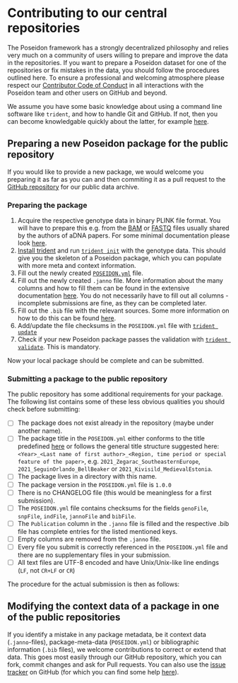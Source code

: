 # Contributing to our central repositories

The Poseidon framework has a strongly decentralized philosophy and relies very much on a community of users willing to prepare and improve the data in the repositories. If you want to prepare a Poseidon dataset for one of the repositories or fix mistakes in the data, you should follow the procedures outlined here. To ensure a professional and welcoming atmosphere please respect our [Contributor Code of Conduct](conduct.md) in all interactions with the Poseidon team and other users on GitHub and beyond.

We assume you have some basic knowledge about using a command line software like `trident`, and how to handle Git and GitHub. If not, then you can become knowledgable quickly about the latter, for example [here](https://lab.github.com/githubtraining/introduction-to-github).

## Preparing a new Poseidon package for the public repository

If you would like to provide a new package, we would welcome you preparing it as far as you can and then commiting it as a pull request to the [GitHub repository](https://github.com/poseidon-framework/published_data) for our public data archive.

### Preparing the package

1. Acquire the respective genotype data in binary PLINK file format. You will have to prepare this e.g. from the [BAM](https://en.wikipedia.org/wiki/SAM_(file_format)) or [FASTQ](https://en.wikipedia.org/wiki/FASTQ_format) files usually shared by the authors of aDNA papers. For some minimal documentation please look [here](genotype_data).
2. [Install trident](https://poseidon-framework.github.io/#/trident?id=installation-quickstart) and run [`trident init`](trident?id=init-command) with the genotype data. This should give you the skeleton of a Poseidon package, which you can populate with more meta and context information.
3. Fill out the newly created [`POSEIDON.yml`](standard?id=the-poseidonyml-file-mandatory) file.
4. Fill out the newly created `.janno` file. More information about the many columns and how to fill them can be found in the extensive documentation [here](janno_details). You do not necessarily have to fill out all columns - incomplete submissions are fine, as they can be completed later.
5. Fill out the `.bib` file with the relevant sources. Some more information on how to do this can be found [here](janno_details?id=context-information).
6. Add/update the file checksums in the `POSEIDON.yml` file with [`trident update`](trident?id=update-command)
7. Check if your new Poseidon package passes the validation with [`trident validate`](trident?id=validate-command). This is mandatory.

Now your local package should be complete and can be submitted.

### Submitting a package to the public repository

The public repository has some additional requirements for your package. The following list contains some of these less obvious qualities you should check before submitting:

- [ ] The package does not exist already in the repository (maybe under another name).
- [ ] The package title in the `POSEIDON.yml` either conforms to the title predefined [here](https://github.com/poseidon-framework/published_data/issues/14) or follows the general title structure suggested here: `<Year>_<Last name of first author>_<Region, time period or special feature of the paper>`, e.g. `2021_Zegarac_SoutheasternEurope`, `2021_SeguinOrlando_BellBeaker` or `2021_Kivisild_MedievalEstonia`.
- [ ] The package lives in a directory with this name.
- [ ] The package version in the `POSEIDON.yml` file is `1.0.0`
- [ ] There is no CHANGELOG file (this would be meaningless for a first submission).
- [ ] The `POSEIDON.yml` file contains checksums for the fields `genoFile`, `snpFile`, `indFile`, `jannoFile` and `bibFile`.
- [ ] The `Publication` column in the `.janno` file is filled and the respective .bib file has complete entries for the listed mentioned keys.
- [ ] Empty columns are removed from the `.janno` file.
- [ ] Every file you submit is correctly referenced in the `POSEIDON.yml` file and there are no supplementary files in your submission.
- [ ] All text files are UTF-8 encoded and have Unix/Unix-like line endings (`LF`, not `CR+LF` or `CR`)

The procedure for the actual submission is then as follows:

<!-- Not reworked yet! I think there must be a git clone setting to ignore LFS files, but still allow to commit them.

1. Fork and clone the [GitHub repository](https://github.com/poseidon-framework/published_data).
2. Copy your new package into your local clone, commit and push. Make sure not to commit any private files or any large genotype data files. Our `.gitignore` settings should usually prevent this automatically.
3. Submit a pull request to merge your updates with our repository. We will inspect your submission and contact you on GitHub about necessary changes - and finally how you can send us the prepared genotype data.

-->

## Modifying the context data of a package in one of the public repositories

If you identify a mistake in any package metadata, be it context data (`.janno`-files), package-meta-data (`POSEIDON.yml`) or bibliographic information (`.bib` files), we welcome contributions to correct or extend that data. This goes most easily through our GitHub repository, which you can fork, commit changes and ask for Pull requests. You can also use the [issue tracker](https://github.com/poseidon-framework/published_data/issues) on GitHub (for which you can find some help [here](https://lab.github.com/githubtraining/introduction-to-github)). 

<!-- Not reworked yet! See below for more details on this.

This is rather simple, because no large files have to be moved.

1. Fork and clone the Github repository that contains the package you want to improve.
2. Modify the files you want to change. Remember to also update the md5 checksums in the POSEIDON.yml file after you are done. This can be triggered with [`trident update`](trident?id=update-command).
3. Commit and push your changes.
4. Submit a pull request to merge your updates with our repository. We will contact you about this submission as soon as possible.

-->